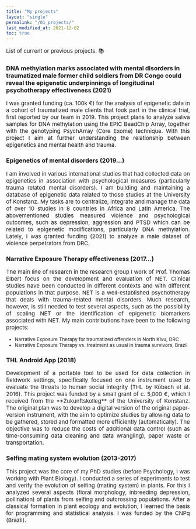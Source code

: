 ```yaml
---
title: "My projects"
layout: "single"
permalink: "/01_projects/"
last_modified_at: 2021-12-02
toc: true
---
```



<p style="font-size:15px" align="justify">
List of current or previous projects. 📚
</p>

### DNA methylation marks associated with mental disorders in traumatized male former child soldiers from DR Congo could reveal the epigenetic underpinnings of longitudinal psychotherapy effectiveness (2021)
<p style="font-size:15px" align="justify">
I was granted funding (ca. 100k €) for the analysis of epigenetic data in a cohort of traumatized male clients that took part in the clinical trial, first reported by our team in 2019. This project plans to analyze saliva samples for DNA methylation using the EPIC BeadChip Array, together with the genotyping PsychArray (Core Exome) technique. With this project I aim at further understanding the relationship between epigenetics and mental health and trauma.
</p>

### Epigenetics of mental disorders (2019...)
<p style="font-size:15px" align="justify">
I am involved in various international studies that had collected data on epigenetics in association with psychological measures (particularly trauma related mental disorders). I am building and maintaining a database of epigenetic data related to those studies at the University of Konstanz. My tasks are to centralize, integrate and manage the data of over 10 studies in 8 countries in Africa and Latin America. The abovementioned studies measured violence and psychological outcomes, such as depression, aggression and PTSD which can be related to epigenetic modifications, particularly DNA methylation. Lately, I was granted funding (2021) to analyze a male dataset of violence perpetrators from DRC.
</p>

### Narrative Exposure Therapy effectiveness (2017...)
<p style="font-size:15px" align="justify">
The main line of research in the research group I work of Prof. Thomas Elbert focus on the development and evaluation of NET. Clinical studies have been conducted in different contexts and with different populations in that purpose. NET is a well-established psychotherapy that deals with trauma-related mental disorders. Much research, however, is still needed to test several aspects, such as the possibility of scaling NET or the identification of epigenetic biomarkers associated with NET. My main contributions have been to the following projects:
<ul>
<li style="font-size:13px">Narrative Exposure Therapy for traumatized offenders in North Kivu, DRC</li>
<li style="font-size:13px">Narrative Exposure Therapy vs. treatment as usual in trauma survivors, Brazil</li>
</ul>
</p>

### THL Android App (2018)
<p style="font-size:15px" align="justify">
Development of a portable tool to be used for data collection in fieldwork settings, specifically focused on one instrument used to evaluate the threats to human social integrity (THL by Köbach et al. 2016). This project was funded by a small grant of c. 5,000 €, which I received from the **Zukunftskolleg** of the University of Konstanz. The original plan was to develop a digital version of the original paper-version instrument, with the aim to optimize studies by allowing data to be gathered, stored and formatted more efficiently (automatically). The objective was to reduce the costs of additional data control (such as time-consuming data cleaning and data wrangling), paper waste or transportation.
</p>

### Selfing mating system evolution (2013-2017)
<p style="font-size:15px" align="justify">
This project was the core of my PhD studies (before Psychology, I was working with Plant Biology). I conducted a series of experiments to test and verify the evolution of selfing (mating system) in plants. For this I analyzed several aspects (floral morphology, inbreeding depression, pollination) of plants from selfing and outcrossing populations. After a classical formation in plant ecology and evolution, I learned the basis for programming and statistical analysis. I was funded by the CNPq (Brazil).
</p>
